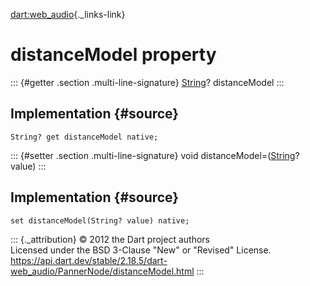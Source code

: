 [dart:web\_audio](../../dart-web_audio/dart-web_audio-library){._links-link}

distanceModel property
======================

::: {#getter .section .multi-line-signature}
[String](../../dart-core/string-class)? distanceModel
:::

Implementation {#source}
--------------

``` {.language-dart data-language="dart"}
String? get distanceModel native;
```

::: {#setter .section .multi-line-signature}
void distanceModel=([String](../../dart-core/string-class)? value)
:::

Implementation {#source}
--------------

``` {.language-dart data-language="dart"}
set distanceModel(String? value) native;
```

::: {._attribution}
© 2012 the Dart project authors\
Licensed under the BSD 3-Clause \"New\" or \"Revised\" License.\
<https://api.dart.dev/stable/2.18.5/dart-web_audio/PannerNode/distanceModel.html>
:::
